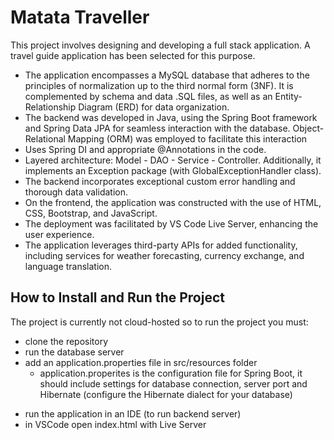 # Matata Traveller

This project involves designing and developing a full stack application. A travel guide application has been selected for this purpose.

- The application encompasses a MySQL database that adheres to the principles of normalization up to the third normal form (3NF). It is complemented by schema and data .SQL files, as well as an Entity-Relationship Diagram (ERD) for data organization.
- The backend was developed in Java, using the Spring Boot framework and Spring Data JPA for seamless interaction with the database. Object-Relational Mapping (ORM) was employed to facilitate this interaction
- Uses Spring DI and appropriate @Annotations in the code.
- Layered architecture: Model - DAO - Service - Controller. Additionally, it implements an Exception package (with GlobalExceptionHandler class).
- The backend incorporates exceptional custom error handling and thorough data validation.
- On the frontend, the application was constructed with the use of HTML, CSS, Bootstrap, and JavaScript.
- The deployment was facilitated by VS Code Live Server, enhancing the user experience.
- The application leverages third-party APIs for added functionality, including services for weather forecasting, currency exchange, and language translation.


## How to Install and Run the Project
The project is currently not cloud-hosted so to run the project you must: 
- clone the repository
- run the database server
- add an application.properties file in src/resources folder
    * application.properites is the configuration file for Spring Boot, it should include settings for database connection, server port and Hibernate (configure the Hibernate dialect for your database)
+ run the application in an IDE (to run backend server)
+ in VSCode open index.html with Live Server
